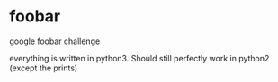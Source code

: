 # foobar
google foobar challenge

everything is written in python3. Should still perfectly work in python2 (except the prints)
